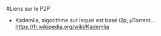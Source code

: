 #Liens sur le P2P
 * Kademlia, algorithme sur lequel est basé i2p, µTorrent...
   https://fr.wikipedia.org/wiki/Kademlia
